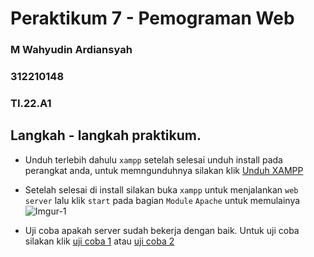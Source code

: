 # Peraktikum 7 - Pemograman Web

### M Wahyudin Ardiansyah

### 312210148

### TI.22.A1

## Langkah - langkah praktikum.

- Unduh terlebih dahulu `xampp` setelah selesai unduh install pada perangkat anda, untuk memngunduhnya silakan klik [Unduh XAMPP](https://www.apachefriends.org/download.html)

- Setelah selesai di install silakan buka `xampp` untuk menjalankan `web server` lalu klik `start` pada bagian `Module` `Apache` untuk memulainya
  ![Imgur-1](https://i.imgur.com/BUtdZlo.png)

- Uji coba apakah server sudah bekerja dengan baik. Untuk uji coba silakan klik [uji coba 1](http://127.0.0.1) atau [uji coba 2](http://localhost)
